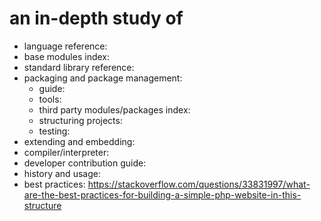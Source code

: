 # an in-depth study of

- language reference:
- base modules index: 
- standard library reference: 
- packaging and package management:
	- guide: 
	- tools:
    - third party modules/packages index: 
	- structuring projects: 
	- testing: 
- extending and embedding:
- compiler/interpreter:
- developer contribution guide:
- history and usage:
- best practices:
	https://stackoverflow.com/questions/33831997/what-are-the-best-practices-for-building-a-simple-php-website-in-this-structure
